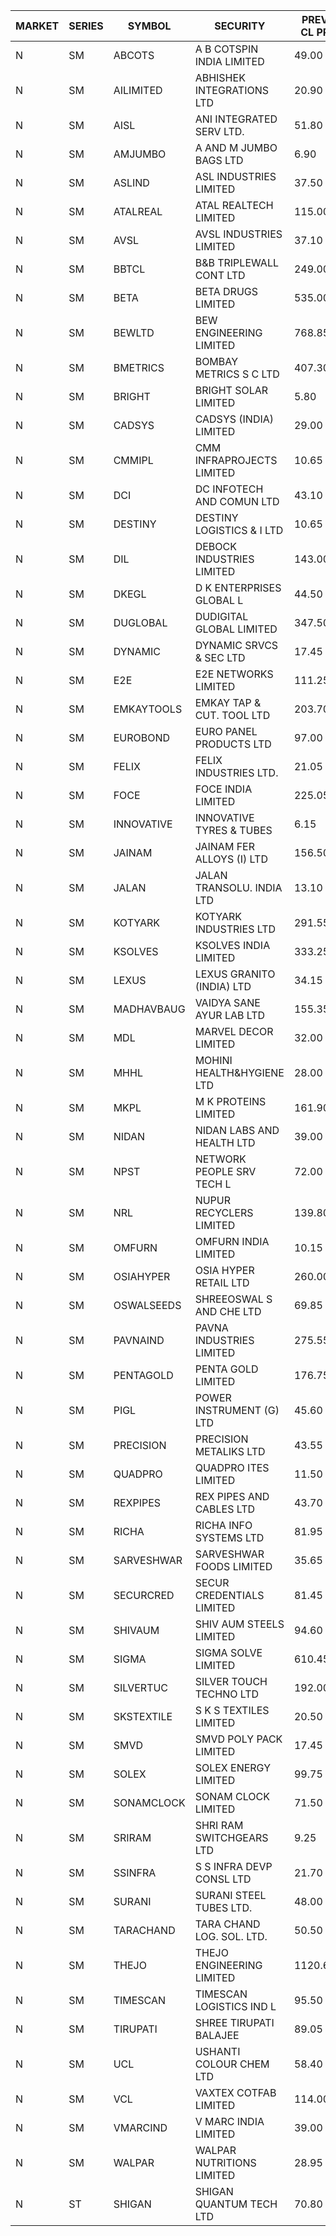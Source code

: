 


| MARKET | SERIES | SYMBOL | SECURITY | PREV CL PR | OPEN PRICE | HIGH PRICE | LOW PRICE | CLOSE PRICE | NET TRDVAL | NET TRDQTY | CORP IND | HI 52 WK | LO 52 WK |
| ----- | ----- | ----- | ----- | ----- | ----- | ----- | ----- | ----- | ----- | ----- | ----- | ----- | ----- |
| N | SM | ABCOTS | A B COTSPIN INDIA LIMITED | 49.00 | 49.00 | 49.10 | 48.50 | 48.90 | 978800.00 | 20000 |  | 61.35 | 43.00 |
| N | SM | AILIMITED | ABHISHEK INTEGRATIONS LTD | 20.90 | 20.15 | 20.15 | 20.15 | 20.15 | 544050.00 | 27000 |  | 38.60 | 19.00 |
| N | SM | AISL | ANI INTEGRATED SERV LTD. | 51.80 | 52.00 | 52.00 | 52.00 | 52.00 | 62400.00 | 1200 |  | 72.45 | 31.00 |
| N | SM | AMJUMBO | A AND M JUMBO BAGS LTD | 6.90 | 6.80 | 6.80 | 6.60 | 6.65 | 160800.00 | 24000 |  | 9.75 | 6.35 |
| N | SM | ASLIND | ASL INDUSTRIES LIMITED | 37.50 | 36.00 | 36.00 | 36.00 | 36.00 | 144000.00 | 4000 |  | 48.75 | 11.00 |
| N | SM | ATALREAL | ATAL REALTECH LIMITED | 115.00 | 115.00 | 115.00 | 115.00 | 115.00 | 184000.00 | 1600 |  | 188.40 | 30.95 |
| N | SM | AVSL | AVSL INDUSTRIES LIMITED | 37.10 | 38.95 | 38.95 | 38.95 | 38.95 | 116850.00 | 3000 |  | 38.95 | 32.10 |
| N | SM | BBTCL | B&B TRIPLEWALL CONT LTD | 249.00 | 255.00 | 255.00 | 246.00 | 246.00 | 501000.00 | 2000 |  | 291.15 | 73.00 |
| N | SM | BETA | BETA DRUGS LIMITED | 535.00 | 537.00 | 554.95 | 536.50 | 554.95 | 325690.00 | 600 |  | 695.00 | 116.20 |
| N | SM | BEWLTD | BEW ENGINEERING LIMITED | 768.85 | 807.25 | 807.25 | 807.25 | 807.25 | 1009062.50 | 1250 |  | 1187.20 | 228.15 |
| N | SM | BMETRICS | BOMBAY METRICS S C LTD | 407.30 | 392.50 | 392.50 | 386.95 | 386.95 | 3263520.00 | 8400 |  | 449.00 | 117.90 |
| N | SM | BRIGHT | BRIGHT SOLAR LIMITED | 5.80 | 6.00 | 6.05 | 5.75 | 5.75 | 726000.00 | 123000 |  | 12.70 | 4.60 |
| N | SM | CADSYS | CADSYS (INDIA) LIMITED | 29.00 | 27.55 | 27.60 | 27.55 | 27.60 | 110300.00 | 4000 |  | 36.90 | 18.10 |
| N | SM | CMMIPL | CMM INFRAPROJECTS LIMITED | 10.65 | 10.60 | 10.65 | 10.35 | 10.35 | 469800.00 | 45000 |  | 21.05 | 4.15 |
| N | SM | DCI | DC INFOTECH AND COMUN LTD | 43.10 | 42.05 | 42.05 | 42.05 | 42.05 | 252300.00 | 6000 |  | 100.00 | 35.95 |
| N | SM | DESTINY | DESTINY LOGISTICS & I LTD | 10.65 | 11.15 | 11.15 | 10.30 | 10.30 | 190800.00 | 18000 |  | 15.45 | 8.05 |
| N | SM | DIL | DEBOCK INDUSTRIES LIMITED | 143.00 | 140.00 | 150.00 | 139.70 | 145.00 | 27306180.00 | 189600 |  | 161.00 | 6.30 |
| N | SM | DKEGL | D K ENTERPRISES GLOBAL L | 44.50 | 44.50 | 44.50 | 43.50 | 43.50 | 920250.00 | 21000 |  | 72.60 | 35.10 |
| N | SM | DUGLOBAL | DUDIGITAL GLOBAL LIMITED | 347.50 | 347.00 | 347.15 | 347.00 | 347.15 | 1388250.00 | 4000 |  | 347.75 | 95.00 |
| N | SM | DYNAMIC | DYNAMIC SRVCS & SEC LTD | 17.45 | 17.45 | 17.90 | 16.80 | 16.95 | 985000.00 | 58000 |  | 57.70 | 16.15 |
| N | SM | E2E | E2E NETWORKS LIMITED | 111.25 | 110.00 | 110.00 | 110.00 | 110.00 | 220000.00 | 2000 |  | 139.05 | 36.00 |
| N | SM | EMKAYTOOLS | EMKAY TAP & CUT. TOOL LTD | 203.70 | 213.80 | 213.80 | 213.80 | 213.80 | 641400.00 | 3000 |  | 271.00 | 98.00 |
| N | SM | EUROBOND | EURO PANEL PRODUCTS LTD | 97.00 | 95.55 | 95.55 | 92.50 | 92.80 | 2253700.00 | 24000 |  | 137.00 | 72.05 |
| N | SM | FELIX | FELIX INDUSTRIES LTD. | 21.05 | 20.00 | 20.00 | 20.00 | 20.00 | 80000.00 | 4000 |  | 46.95 | 20.00 |
| N | SM | FOCE | FOCE INDIA LIMITED | 225.05 | 217.15 | 217.15 | 217.05 | 217.10 | 3777450.00 | 17400 |  | 269.00 | 185.10 |
| N | SM | INNOVATIVE | INNOVATIVE TYRES & TUBES | 6.15 | 6.10 | 6.25 | 6.00 | 6.05 | 730200.00 | 120000 |  | 20.45 | 6.00 |
| N | SM | JAINAM | JAINAM FER ALLOYS (I) LTD | 156.50 | 151.60 | 161.90 | 150.10 | 154.00 | 1539200.00 | 10000 |  | 198.00 | 69.70 |
| N | SM | JALAN | JALAN TRANSOLU. INDIA LTD | 13.10 | 13.75 | 13.75 | 13.75 | 13.75 | 82500.00 | 6000 |  | 18.00 | 3.70 |
| N | SM | KOTYARK | KOTYARK INDUSTRIES LTD | 291.55 | 306.10 | 306.10 | 306.10 | 306.10 | 2816120.00 | 9200 |  | 371.25 | 67.90 |
| N | SM | KSOLVES | KSOLVES INDIA LIMITED | 333.25 | 337.60 | 348.95 | 337.60 | 340.05 | 4380480.00 | 12800 |  | 1718.20 | 292.60 |
| N | SM | LEXUS | LEXUS GRANITO (INDIA) LTD | 34.15 | 35.85 | 35.85 | 34.90 | 35.00 | 246350.00 | 7000 |  | 44.45 | 10.30 |
| N | SM | MADHAVBAUG | VAIDYA SANE AYUR LAB LTD | 155.35 | 165.50 | 170.85 | 165.50 | 170.85 | 4610880.00 | 27200 |  | 213.00 | 137.90 |
| N | SM | MDL | MARVEL DECOR LIMITED | 32.00 | 33.00 | 33.00 | 33.00 | 33.00 | 66000.00 | 2000 |  | 37.80 | 21.00 |
| N | SM | MHHL | MOHINI HEALTH&HYGIENE LTD | 28.00 | 27.00 | 27.85 | 25.60 | 27.85 | 400500.00 | 15000 |  | 42.75 | 19.15 |
| N | SM | MKPL | M K PROTEINS LIMITED | 161.90 | 169.95 | 169.95 | 169.95 | 169.95 | 339900.00 | 2000 |  | 169.95 | 79.00 |
| N | SM | NIDAN | NIDAN LABS AND HEALTH LTD | 39.00 | 39.00 | 39.00 | 38.80 | 39.00 | 155800.00 | 4000 |  | 70.70 | 38.05 |
| N | SM | NPST | NETWORK PEOPLE SRV TECH L | 72.00 | 68.00 | 70.10 | 67.50 | 70.10 | 328960.00 | 4800 |  | 82.00 | 49.05 |
| N | SM | NRL | NUPUR RECYCLERS LIMITED | 139.80 | 146.75 | 146.75 | 146.75 | 146.75 | 322850.00 | 2200 |  | 316.05 | 124.20 |
| N | SM | OMFURN | OMFURN INDIA LIMITED | 10.15 | 10.65 | 10.65 | 10.65 | 10.65 | 63900.00 | 6000 |  | 10.65 | 8.60 |
| N | SM | OSIAHYPER | OSIA HYPER RETAIL LTD | 260.00 | 249.25 | 254.00 | 245.20 | 250.00 | 8264620.00 | 33200 |  | 315.00 | 117.00 |
| N | SM | OSWALSEEDS | SHREEOSWAL S AND CHE LTD | 69.85 | 66.40 | 66.40 | 66.40 | 66.40 | 265600.00 | 4000 |  | 99.80 | 28.00 |
| N | SM | PAVNAIND | PAVNA INDUSTRIES LIMITED | 275.55 | 275.55 | 275.55 | 275.55 | 275.55 | 220440.00 | 800 |  | 314.00 | 165.05 |
| N | SM | PENTAGOLD | PENTA GOLD LIMITED | 176.75 | 173.50 | 185.00 | 173.50 | 185.00 | 4858200.00 | 27000 |  | 199.50 | 61.10 |
| N | SM | PIGL | POWER INSTRUMENT (G) LTD | 45.60 | 43.40 | 43.50 | 43.40 | 43.50 | 260800.00 | 6000 |  | 88.60 | 38.05 |
| N | SM | PRECISION | PRECISION METALIKS LTD | 43.55 | 43.00 | 43.00 | 42.20 | 42.30 | 683800.00 | 16000 |  | 55.95 | 40.90 |
| N | SM | QUADPRO | QUADPRO ITES LIMITED | 11.50 | 11.25 | 11.25 | 10.90 | 10.90 | 331500.00 | 30000 |  | 18.80 | 10.00 |
| N | SM | REXPIPES | REX PIPES AND CABLES LTD | 43.70 | 45.25 | 45.25 | 42.00 | 44.25 | 1211200.00 | 28000 |  | 64.35 | 26.00 |
| N | SM | RICHA | RICHA INFO SYSTEMS LTD | 81.95 | 82.10 | 90.00 | 82.10 | 83.00 | 339100.00 | 4000 |  | 98.00 | 80.00 |
| N | SM | SARVESHWAR | SARVESHWAR FOODS LIMITED | 35.65 | 34.50 | 35.65 | 33.95 | 35.65 | 1160480.00 | 33600 |  | 67.65 | 17.10 |
| N | SM | SECURCRED | SECUR CREDENTIALS LIMITED | 81.45 | 85.50 | 85.50 | 85.00 | 85.50 | 1948800.00 | 22800 |  | 85.50 | 12.00 |
| N | SM | SHIVAUM | SHIV AUM STEELS LIMITED | 94.60 | 89.00 | 89.00 | 89.00 | 89.00 | 267000.00 | 3000 |  | 94.60 | 53.00 |
| N | SM | SIGMA | SIGMA SOLVE LIMITED | 610.45 | 625.00 | 630.00 | 616.00 | 616.00 | 3354900.00 | 5400 |  | 745.75 | 38.15 |
| N | SM | SILVERTUC | SILVER TOUCH TECHNO LTD | 192.00 | 201.00 | 201.60 | 191.20 | 197.00 | 2553800.00 | 13000 |  | 211.85 | 72.00 |
| N | SM | SKSTEXTILE | S K S TEXTILES LIMITED | 20.50 | 20.00 | 20.00 | 20.00 | 20.00 | 60000.00 | 3000 |  | 26.95 | 19.00 |
| N | SM | SMVD | SMVD POLY PACK LIMITED | 17.45 | 17.45 | 17.45 | 17.45 | 17.45 | 34900.00 | 2000 |  | 29.50 | 7.40 |
| N | SM | SOLEX | SOLEX ENERGY LIMITED | 99.75 | 95.10 | 95.10 | 95.00 | 95.00 | 760600.00 | 8000 |  | 176.00 | 34.90 |
| N | SM | SONAMCLOCK | SONAM CLOCK LIMITED | 71.50 | 71.55 | 71.65 | 71.55 | 71.65 | 644400.00 | 9000 |  | 77.35 | 39.00 |
| N | SM | SRIRAM | SHRI RAM SWITCHGEARS LTD | 9.25 | 8.80 | 8.80 | 8.80 | 8.80 | 52800.00 | 6000 |  | 18.50 | 8.55 |
| N | SM | SSINFRA | S S INFRA DEVP CONSL LTD | 21.70 | 20.80 | 20.80 | 20.80 | 20.80 | 62400.00 | 3000 |  | 33.40 | 8.00 |
| N | SM | SURANI | SURANI STEEL TUBES LTD. | 48.00 | 46.30 | 48.35 | 46.30 | 46.80 | 939000.00 | 20000 |  | 48.50 | 17.35 |
| N | SM | TARACHAND | TARA CHAND LOG. SOL. LTD. | 50.50 | 52.00 | 52.00 | 49.70 | 50.05 | 1807000.00 | 36000 |  | 66.00 | 27.40 |
| N | SM | THEJO | THEJO ENGINEERING LIMITED | 1120.65 | 1169.95 | 1169.95 | 1105.15 | 1124.40 | 2556930.00 | 2250 |  | 3950.00 | 826.00 |
| N | SM | TIMESCAN | TIMESCAN LOGISTICS IND L | 95.50 | 94.20 | 99.00 | 90.10 | 98.45 | 1690600.00 | 18000 |  | 161.15 | 74.25 |
| N | SM | TIRUPATI | SHREE TIRUPATI BALAJEE | 89.05 | 93.50 | 93.50 | 84.70 | 84.70 | 534600.00 | 6000 |  | 106.05 | 39.50 |
| N | SM | UCL | USHANTI COLOUR CHEM LTD | 58.40 | 51.50 | 64.90 | 51.50 | 62.00 | 356800.00 | 6000 |  | 67.50 | 29.00 |
| N | SM | VCL | VAXTEX COTFAB LIMITED | 114.00 | 112.00 | 112.00 | 112.00 | 112.00 | 280000.00 | 2500 |  | 136.20 | 34.70 |
| N | SM | VMARCIND | V MARC INDIA LIMITED | 39.00 | 36.10 | 36.10 | 36.10 | 36.10 | 108300.00 | 3000 |  | 52.80 | 25.35 |
| N | SM | WALPAR | WALPAR NUTRITIONS LIMITED | 28.95 | 27.75 | 30.00 | 27.75 | 30.00 | 175500.00 | 6000 |  | 51.50 | 27.20 |
| N | ST | SHIGAN | SHIGAN QUANTUM TECH LTD | 70.80 | 74.30 | 74.30 | 74.30 | 74.30 | 2229000.00 | 30000 |  | 74.30 | 58.20 |



